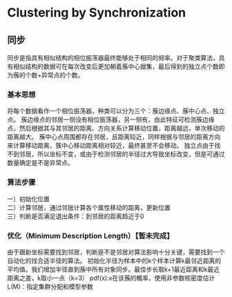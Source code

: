 # Clustering by Synchronization
## 同步
同步是指具有相似结构的相位振荡器最终能够处于相同的频率。对于聚类算法，具有相似结构的数据可在每次改变后更加朝着蔟中心据集，最后得到的独立点个数即为蔟的个数+异常点的个数。
### 基本思想
将每个数据看作一个相位振荡器，种类可以分为三个：蔟边缘点、蔟中心点、独立点。
蔟边缘点的邻居一侧没有相位振荡器，另一侧有，由此特征可检测蔟边缘点，然后根据其与其邻居的距离、方向关系计算移动位置，距离越远，单次移动的距离越大。
蔟中心点周围都存在邻居，且距离较近，同样根据与邻居的距离方向来计算移动距离，簇中心移动距离相对较近，最终甚至不会移动。
独立点由于找不到邻居，所以坐标不变，或由于检测邻居的半径过大导致坐标改变，但是可通过数量确定是不是异常点。
### 算法步骤
一）初始化位置  
二）计算邻居，通过邻居计算各个属性移动的距离，更新位置  
三）判断是否满足退出条件：到邻居的距离趋近于0
### 优化（Minimum Description Length）【暂未完成】
由于跟新坐标需要找到邻居，判断是不是邻居对算法影响十分关键，需要找到一个自动化的找合适半径的算法。
初始化半径为样本中的k个样本计算k最邻近距离的平均值。我们增加半径直到蔟中所有对象同步。最佳步长取k+1最近距离和k最近距离之差，k取小一点（k=3）
pdf(x):x在该蔟的概率，使用非参数核密度估计
L(M)：指定集群分配和模型参数
